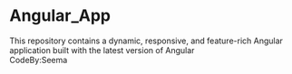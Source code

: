 # Angular_App
This repository contains a dynamic, responsive, and feature-rich Angular application built with the latest version of Angular
<br>
CodeBy:Seema
